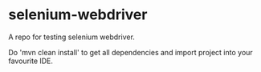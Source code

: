 selenium-webdriver
==================
A repo for testing selenium webdriver.

Do 'mvn clean install' to get all dependencies and import project into your favourite IDE. 
